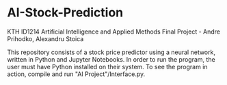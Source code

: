 # AI-Stock-Prediction
KTH ID1214 Artificial Intelligence and Applied Methods Final Project - Andre Prihodko, Alexandru Stoica

This repository consists of a stock price predictor using a neural network, written in Python and Jupyter Notebooks. In order to run the program, the user must have Python installed on their system. To see the program in action, compile and run "AI Project"/Interface.py.
